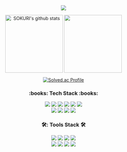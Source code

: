 <div class="container" align="center">
  <div class="header">
  <img src="https://capsule-render.vercel.app/api?type=waving&color=ADC8FF&height=200&section=header&text=WELCOME&fontSize=90" />
  </div>
  
  <a href="https://github.com/Eungyeol41"><img align="center" style="height:180px" src="https://github-readme-stats.vercel.app/api?username=flyforme2016&show_icons=true&include_all_commits=true&hide_border=true&bg_color=30,7F7FD5,86A8E7,91eae4&title_color=fff&text_color=fff" alt="SOKURI's github stats" /></a>
  <a href="https://github.com/Eungyeol41"><img align="center" style="height:180px" src="https://github-readme-stats.vercel.app/api/top-langs/?username=flyforme2016&layout=compact&hide_border=true&bg_color=30,91eae4,86A8E7&title_color=fff&text_color=fff" /></a> 
  
  [![Solved.ac Profile](http://mazassumnida.wtf/api/generate_badge?boj=dlsgk2016)](https://solved.ac/dlsgk2016)
  
  </div>
  <div class="tech-badge" align="center">
    <h3>:books: Tech Stack :books:</h3>
    <img src="https://img.shields.io/badge/JAVA-007396?style=flat&logo=OpenJDK&logoColor=white"/>
    <img src="https://img.shields.io/badge/C++-00599C?style=flat&logo=cplusplus&logoColor=white"/>
    <img src="https://img.shields.io/badge/NodeJs-339933?style=flat&logo=nodedotjs&logoColor=white"/>
    <img src="https://img.shields.io/badge/AWS-232F3E?style=flat&logo=amazonaws&logoColor=white"/>
    <img src="https://img.shields.io/badge/Spring-6DB33F?style=flat&logo=spring&logoColor=white"/>
    <img src="https://img.shields.io/badge/MySQL-4479A1?style=flat&logo=mysql&logoColor=white"/><br>
    <img src="https://img.shields.io/badge/HTML5-E34F26?style=flat&logo=html5&logoColor=white"/>
    <img src="https://img.shields.io/badge/CSS3-1572B6?style=flat&logo=css3&logoColor=white"/>
    <img src="https://img.shields.io/badge/JavaScript-F7DF1E?style=flat&logo=javascript&logoColor=white"/>
    <img src="https://img.shields.io/badge/React-61DAFB?style=flat&logo=react&logoColor=white"/>
  </div>
    
  <div class="tools-badge" align="center">
    <h3>🛠: Tools Stack 🛠</h3>
    <img src="https://img.shields.io/badge/Eclipse IDE-525C86?style=flat&logo=eclipseide&logoColor=white"/>
    <img src="https://img.shields.io/badge/Visual Studio-5C2D91?style=flat&logo=visualstudio&logoColor=white"/>
    <img src="https://img.shields.io/badge/Visual Studio Code-007ACC?style=flat&logo=visualstudiocode&logoColor=white"/>
    <img src="https://img.shields.io/badge/Tomcat-F8DC75?style=flat&logo=apachetomcat&logoColor=white"/><br>
    <img src="https://img.shields.io/badge/Android Studio-3DDC84?style=flat&logo=androidstudio&logoColor=white"/>
    <img src="https://img.shields.io/badge/MySQL Workbench-4479A1?style=flat&logo=mysql&logoColor=white"/>
    <img src="https://img.shields.io/badge/Github-181717?style=flat&logo=github&logoColor=white"/>
    <img src="https://img.shields.io/badge/Swagger-85EA2D?style=flat&logo=swagger&logoColor=white"/>
  </div>
  
</div>
